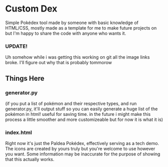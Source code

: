 # Custom Dex

Simple Pokédex tool made by someone with basic knowledge of HTML/CSS, mostly made as a template for me to make future projects on but I'm happy to share the code with anyone who wants it.

### UPDATE!
Uh somehow while i was getting this working on git all the image links broke. I'll figure out why that is probably tommorow

## Things Here

### generator.py
(if you put a list of pokémon and their respective types, and run generator.py, it'll output stuff so you can easily generate a huge list of the pokémon in html! useful for saving time. in the future i might make this process a little smoother and more customizeable but for now it is what it is)

### index.html
Right now it's just the Paldea Pokédex, effectively serving as a tech demo. The icons are created by yours truly but you're welcome to use however you want. Some information may be inaccurate for the purpose of showing that this actually works.
